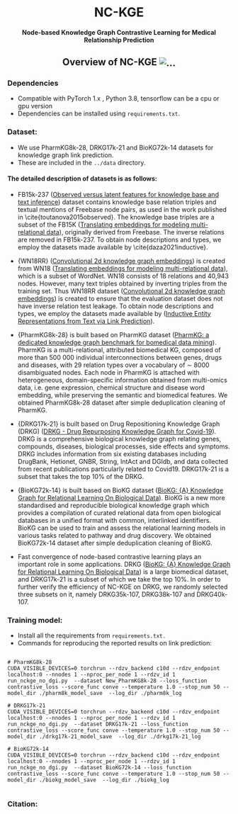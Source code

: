 <h1 align="center">
  NC-KGE
</h1>

<h4 align="center">Node-based Knowledge Graph Contrastive Learning for Medical Relationship Prediction</h4>



<h2 align="center">
  Overview of NC-KGE
  <img align="center"  src="https://github.com/DeepLearningPS/NC-KGE/blob/main/NC-KGE/image/cl.png" alt="...">
</h2>

<!--
# We add some experiments in the appendix of the paper. Details can be found in https://github.com/DeepLearningPS/NC-KGE/blob/main/NC-KGE.pdf
-->


### Dependencies

- Compatible with PyTorch 1.x , Python 3.8, tensorflow can be a cpu or gpu version
- Dependencies can be installed using `requirements.txt`.

### Dataset:

- We use  PharmKG8k-28, DRKG17k-21 and BioKG72k-14 datasets for knowledge graph link prediction. 
- These are included in the `../data` directory.

#### The detailed description of datasets is as follows:

- FB15k-237 ([Observed versus latent features for knowledge base and text inference](https://aclanthology.org/W15-4007/)) dataset contains knowledge base relation triples and textual mentions of Freebase node pairs, as used in the work published in \cite{toutanova2015observed}. The knowledge base triples are a subset of the FB15K ([Translating embeddings for modeling multi-relational data](https://proceedings.neurips.cc/paper/2013/hash/1cecc7a77928ca8133fa24680a88d2f9-Abstract.html)), originally derived from Freebase. The inverse relations are removed in FB15k-237. To obtain node descriptions and types, we employ the datasets made available by \cite{daza2021inductive}. 

- {WN18RR} ([Convolutional 2d knowledge graph embeddings]([https://arxiv.org/abs/1707.01476](https://ojs.aaai.org/index.php/AAAI/article/view/11573))) is created from WN18 ([Translating embeddings for modeling multi-relational data](https://proceedings.neurips.cc/paper/2013/hash/1cecc7a77928ca8133fa24680a88d2f9-Abstract.html)), which is a subset of WordNet. WN18 consists of 18 relations and 40,943 nodes. However, many text triples obtained by inverting triples from the training set. Thus WN18RR dataset ([Convolutional 2d knowledge graph embeddings](https://ojs.aaai.org/index.php/AAAI/article/view/11573)) is created to ensure that the evaluation dataset does not have inverse relation test leakage. To obtain node descriptions and types, we employ the datasets made available by ([Inductive Entity Representations from Text via Link Prediction](https://dl.acm.org/doi/10.1145/3442381.3450141)). 
	
- {PharmKG8k-28} is built based on PharmKG dataset ([PharmKG: a dedicated knowledge graph benchmark for bomedical data mining](https://academic.oup.com/bib/article/22/4/bbaa344/6042240?login=false)). PharmKG is a multi-relational, attributed biomedical KG, composed of more than 500 000 individual interconnections between genes, drugs and diseases, with 29 relation types over a vocabulary of $\sim$ 8000 disambiguated nodes.  Each node in PharmKG is attached with heterogeneous, domain-specific information obtained from multi-omics data, i.e. gene expression, chemical structure and disease word embedding, while preserving the semantic and biomedical features. We obtained PharmKG8k-28 dataset after simple deduplication cleaning of PharmKG.


- {DRKG17k-21} is built based on Drug Repositioning Knowledge Graph (DRKG) ([DRKG - Drug Repurposing Knowledge Graph for Covid-19](https://github.com/gnn4dr/DRKG/)). DRKG is a comprehensive biological knowledge graph relating genes, compounds, diseases, biological processes, side effects and symptoms.  DRKG includes information from six existing databases including DrugBank, Hetionet, GNBR, String, IntAct and DGIdb, and data collected from recent publications particularly related to Covid19. DRKG17k-21 is a subset that takes the top 10\% of the DRKG.
	
- {BioKG72k-14} is built based on BioKG dataset ([BioKG: {A} Knowledge Graph for Relational Learning On Biological Data](https://dl.acm.org/doi/10.1145/3340531.3412776)). BioKG is a new more standardised and reproducible biological knowledge graph which provides a compilation of curated relational data from open biological databases in a unified format with common, interlinked identifiers. BioKG can be used to train and assess the relational learning models in various tasks related to pathway and drug discovery. We obtained BioKG72k-14 dataset after simple deduplication cleaning of BioKG.

- Fast convergence of node-based contrastive learning plays an important role in some applications. DRKG ([BioKG: {A} Knowledge Graph for Relational Learning On Biological Data](https://dl.acm.org/doi/10.1145/3340531.3412776)) is a large biomedical dataset, and DRKG17k-21 is a subset of which we take the top 10\%. In order to further verify the efficiency of NC-KGE on DRKG, we randomly selected three subsets on it, namely DRKG35k-107, DRKG38k-107 and DRKG40k-107.



### Training model:

- Install all the requirements from `requirements.txt.`
- Commands for reproducing the reported results on link prediction:


```shell

# PharmKG8k-28
CUDA_VISIBLE_DEVICES=0 torchrun --rdzv_backend c10d --rdzv_endpoint localhost:0 --nnodes 1 --nproc_per_node 1 --rdzv_id 1 run_nckge_no_dgi.py  --dataset New_PharmKG8k-28 --loss_function contrastive_loss --score_func conve --temperature 1.0 --stop_num 50 --model_dir ./pharm8k_model_save  --log_dir ./pharm8k_log

# DRKG17k-21
CUDA_VISIBLE_DEVICES=0 torchrun --rdzv_backend c10d --rdzv_endpoint localhost:0 --nnodes 1 --nproc_per_node 1 --rdzv_id 1 run_nckge_no_dgi.py  --dataset DRKG17k-21 --loss_function contrastive_loss --score_func conve --temperature 1.0 --stop_num 50 --model_dir ./drkg17k-21_model_save  --log_dir ./drkg17k-21_log

# BioKG72k-14
CUDA_VISIBLE_DEVICES=0 torchrun --rdzv_backend c10d --rdzv_endpoint localhost:0 --nnodes 1 --nproc_per_node 1 --rdzv_id 1 run_nckge_no_dgi.py  --dataset BioKG72k-14 --loss_function contrastive_loss --score_func conve --temperature 1.0 --stop_num 50 --model_dir ./biokg_model_save  --log_dir ./biokg_log
  
```


### Citation:
